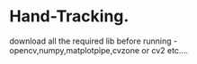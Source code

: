 # Hand-Tracking.
download all the required lib before running -opencv,numpy,matplotpipe,cvzone or cv2 etc....
